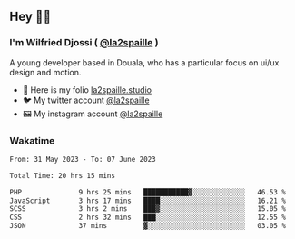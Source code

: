 ## Hey 👋🏾
### I'm Wilfried Djossi ( <a href="https://twitter.com/la2spaille/" target="_blank">@la2spaille</a> )
A young developer based in Douala, who has a particular focus on ui/ux design and motion.

- 🎨 Here is my folio [la2spaille.studio](https://la2spaille.studio/)
- 🐦 My twitter account [@la2spaille](https://twitter.com/la2spaille/)
- 🖼 My instagram account [@la2spaille](https://www.instagram.com/la2spaille/)

### Wakatime
<!--START_SECTION:waka-->

```txt
From: 31 May 2023 - To: 07 June 2023

Total Time: 20 hrs 15 mins

PHP              9 hrs 25 mins   ███████████▓░░░░░░░░░░░░░   46.53 %
JavaScript       3 hrs 17 mins   ████░░░░░░░░░░░░░░░░░░░░░   16.21 %
SCSS             3 hrs 2 mins    ███▓░░░░░░░░░░░░░░░░░░░░░   15.05 %
CSS              2 hrs 32 mins   ███░░░░░░░░░░░░░░░░░░░░░░   12.55 %
JSON             37 mins         ▓░░░░░░░░░░░░░░░░░░░░░░░░   03.05 %
```

<!--END_SECTION:waka-->
<!--
**la2spaille/la2spaille** is a ✨ _special_ ✨ repository because its `README.md` (this file) appears on your GitHub profile.

Here are some ideas to get you started:

- 🔭 I’m currently working on ...
- 🌱 I’m currently learning ...
- 👯 I’m looking to collaborate on ...
- 🤔 I’m looking for help with ...
- 💬 Ask me about ...
- 📫 How to reach me: ...
- 😄 Pronouns: ...
- ⚡ Fun fact: ...
-->
